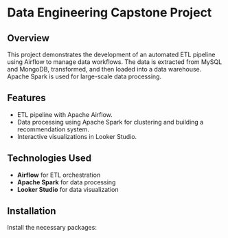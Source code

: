 # Data Engineering Capstone Project

## Overview
This project demonstrates the development of an automated ETL pipeline using Airflow to manage data workflows. The data is extracted from MySQL and MongoDB, transformed, and then loaded into a data warehouse. Apache Spark is used for large-scale data processing.

## Features
- ETL pipeline with Apache Airflow.
- Data processing using Apache Spark for clustering and building a recommendation system.
- Interactive visualizations in Looker Studio.

## Technologies Used
- **Airflow** for ETL orchestration
- **Apache Spark** for data processing
- **Looker Studio** for data visualization

## Installation
Install the necessary packages:

